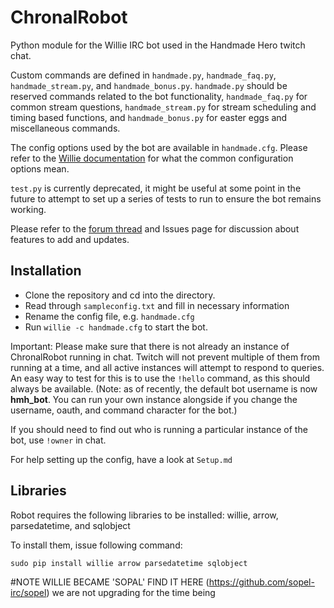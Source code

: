 ChronalRobot
============

Python module for the Willie IRC bot used in the Handmade Hero twitch chat.

Custom commands are defined in `handmade.py`, `handmade_faq.py`, `handmade_stream.py`, and `handmade_bonus.py`. `handmade.py` should be reserved commands related to the bot functionality, `handmade_faq.py` for common stream questions, `handmade_stream.py` for stream scheduling and timing based functions, and `handmade_bonus.py` for easter eggs and miscellaneous commands.

The config options used by the bot are available in `handmade.cfg`. Please refer to the [Willie documentation](http://willie.dftba.net/) for what the common configuration options mean.

`test.py` is currently deprecated, it might be useful at some point in the future to attempt to set up a series of tests to run to ensure the bot remains working.

Please refer to the [forum thread](https://forums.handmadehero.org/index.php/forum?view=topic&catid=5&id=65) and Issues page for discussion about features to add and updates.

Installation
----
* Clone the repository and cd into the directory.
* Read through `sampleconfig.txt` and fill in necessary information
* Rename the config file, e.g. `handmade.cfg`
* Run `willie -c handmade.cfg` to start the bot.

Important: Please make sure that there is not already an instance of ChronalRobot running in chat. Twitch will not prevent multiple of them from running at a time, and all active instances will attempt to respond to queries. An easy way to test for this is to use the `!hello` command, as this should always be available. (Note: as of recently, the default bot username is now **hmh_bot**. You can run your own instance alongside if you change the username, oauth, and command character for the bot.)

If you should need to find out who is running a particular instance of the bot, use `!owner` in chat.

For help setting up the config, have a look at `Setup.md`

Libraries
---
Robot requires the following libraries to be installed: willie, arrow, parsedatetime, and sqlobject

To install them, issue following command:

`sudo pip install willie arrow parsedatetime sqlobject`

#NOTE WILLIE BECAME 'SOPAL' FIND IT HERE (https://github.com/sopel-irc/sopel) we are not upgrading for the time being
